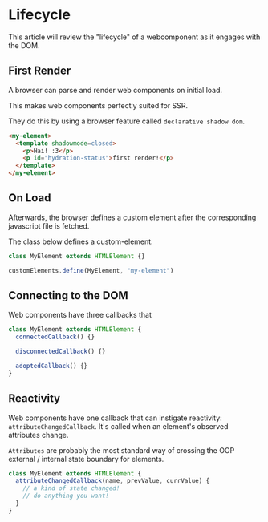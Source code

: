 # Lifecycle

This article will review the "lifecycle" of a webcomponent as it engages with the DOM.

## First Render

A browser can parse and render web components on initial load.

This makes web components perfectly suited for SSR.

They do this by using a browser feature called `declarative shadow dom`.

```html
<my-element>
  <template shadowmode=closed>
    <p>Hai! :3</p>
    <p id="hydration-status">first render!</p>
  </template>
</my-element>
```

## On Load

Afterwards, the browser defines a custom element after the corresponding javascript file is fetched.

The class below defines a custom-element.

```js
class MyElement extends HTMLElement {}

customElements.define(MyElement, "my-element")
```

## Connecting to the DOM

Web components have three callbacks that 

```js
class MyElement extends HTMLElement {
  connectedCallback() {}

  disconnectedCallback() {}

  adoptedCallback() {}
}

```

## Reactivity

Web components have one callback that can instigate reactivity: `attributeChangedCallback`. It's called when an element's observed attributes change.

`Attributes` are probably the most standard way of crossing the OOP external / internal state boundary for elements.

```js
class MyElement extends HTMLElement {
  attributeChangedCallback(name, prevValue, currValue) {
    // a kind of state changed!
    // do anything you want!
  }
}
```

